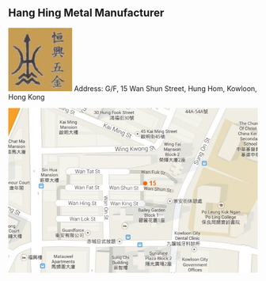 **Hang Hing Metal Manufacturer**
-
![Factory Logo)](hang.hing.logo-orange.jpg) Address: G/F, 15 Wan Shun Street, Hung Hom, Kowloon, Hong Kong

![G/F, 15 Wan Shun Street, Hung Hom, Kowloon, Hong Kong)](hang.hing.location.jpg)
